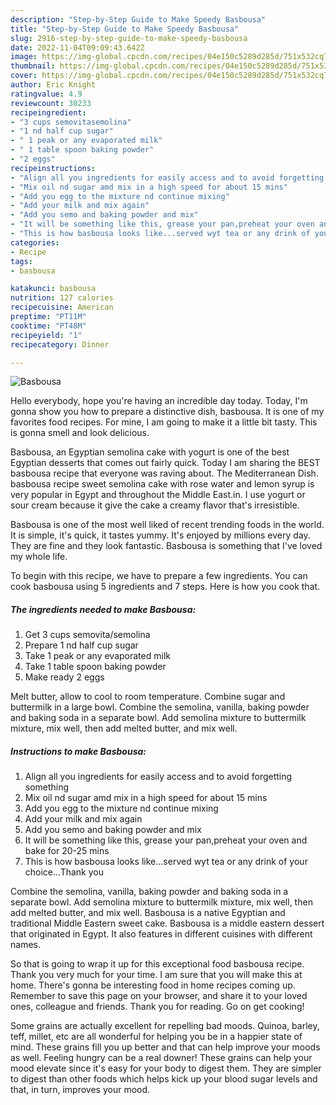 ```yaml
---
description: "Step-by-Step Guide to Make Speedy Basbousa"
title: "Step-by-Step Guide to Make Speedy Basbousa"
slug: 2916-step-by-step-guide-to-make-speedy-basbousa
date: 2022-11-04T09:09:43.642Z
image: https://img-global.cpcdn.com/recipes/04e150c5289d285d/751x532cq70/basbousa-recipe-main-photo.jpg
thumbnail: https://img-global.cpcdn.com/recipes/04e150c5289d285d/751x532cq70/basbousa-recipe-main-photo.jpg
cover: https://img-global.cpcdn.com/recipes/04e150c5289d285d/751x532cq70/basbousa-recipe-main-photo.jpg
author: Eric Knight
ratingvalue: 4.9
reviewcount: 30233
recipeingredient:
- "3 cups semovitasemolina"
- "1 nd half cup sugar"
- " 1 peak or any evaporated milk"
- " 1 table spoon baking powder"
- "2 eggs"
recipeinstructions:
- "Align all you ingredients for easily access and to avoid forgetting something"
- "Mix oil nd sugar amd mix in a high speed for about 15 mins"
- "Add you egg to the mixture nd continue mixing"
- "Add your milk and mix again"
- "Add you semo and baking powder and mix"
- "It will be something like this, grease your pan,preheat your oven and bake for 20-25 mins"
- "This is how basbousa looks like...served wyt tea or any drink of your choice...Thank you"
categories:
- Recipe
tags:
- basbousa

katakunci: basbousa 
nutrition: 127 calories
recipecuisine: American
preptime: "PT11M"
cooktime: "PT48M"
recipeyield: "1"
recipecategory: Dinner

---
```



![Basbousa](https://img-global.cpcdn.com/recipes/04e150c5289d285d/751x532cq70/basbousa-recipe-main-photo.jpg)

Hello everybody, hope you're having an incredible day today. Today, I'm gonna show you how to prepare a distinctive dish, basbousa. It is one of my favorites food recipes. For mine, I am going to make it a little bit tasty. This is gonna smell and look delicious.

Basbousa, an Egyptian semolina cake with yogurt is one of the best Egyptian desserts that comes out fairly quick. Today I am sharing the BEST basbousa recipe that everyone was raving about. The Mediterranean Dish. basbousa recipe sweet semolina cake with rose water and lemon syrup is very popular in Egypt and throughout the Middle East.in. I use yogurt or sour cream because it give the cake a creamy flavor that&#39;s irresistible.

Basbousa is one of the most well liked of recent trending foods in the world. It is simple, it's quick, it tastes yummy. It's enjoyed by millions every day. They are fine and they look fantastic. Basbousa is something that I've loved my whole life.


To begin with this recipe, we have to prepare a few ingredients. You can cook basbousa using 5 ingredients and 7 steps. Here is how you cook that.

<!--inarticleads1-->

##### The ingredients needed to make Basbousa:

1. Get 3 cups semovita/semolina
1. Prepare 1 nd half cup sugar
1. Take  1 peak or any evaporated milk
1. Take  1 table spoon baking powder
1. Make ready 2 eggs


Melt butter, allow to cool to room temperature. Combine sugar and buttermilk in a large bowl. Combine the semolina, vanilla, baking powder and baking soda in a separate bowl. Add semolina mixture to buttermilk mixture, mix well, then add melted butter, and mix well. 

<!--inarticleads2-->

##### Instructions to make Basbousa:

1. Align all you ingredients for easily access and to avoid forgetting something
1. Mix oil nd sugar amd mix in a high speed for about 15 mins
1. Add you egg to the mixture nd continue mixing
1. Add your milk and mix again
1. Add you semo and baking powder and mix
1. It will be something like this, grease your pan,preheat your oven and bake for 20-25 mins
1. This is how basbousa looks like...served wyt tea or any drink of your choice...Thank you


Combine the semolina, vanilla, baking powder and baking soda in a separate bowl. Add semolina mixture to buttermilk mixture, mix well, then add melted butter, and mix well. Basbousa is a native Egyptian and traditional Middle Eastern sweet cake. Basbousa is a middle eastern dessert that originated in Egypt. It also features in different cuisines with different names. 

So that is going to wrap it up for this exceptional food basbousa recipe. Thank you very much for your time. I am sure that you will make this at home. There's gonna be interesting food in home recipes coming up. Remember to save this page on your browser, and share it to your loved ones, colleague and friends. Thank you for reading. Go on get cooking!

Some grains are actually excellent for repelling bad moods. Quinoa, barley, teff, millet, etc are all wonderful for helping you be in a happier state of mind. These grains fill you up better and that can help improve your moods as well. Feeling hungry can be a real downer! These grains can help your mood elevate since it's easy for your body to digest them. They are simpler to digest than other foods which helps kick up your blood sugar levels and that, in turn, improves your mood.

